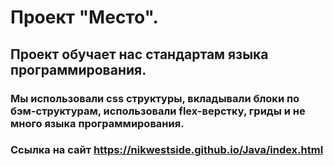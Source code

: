# Проект "Место".

## Проект обучает нас стандартам языка программирования. 

### Мы использовали css структуры, вкладывали блоки по бэм-структурам, использовали flex-верстку, гриды и не много языка программирования.

### Ссылка на сайт https://nikwestside.github.io/Java/index.html